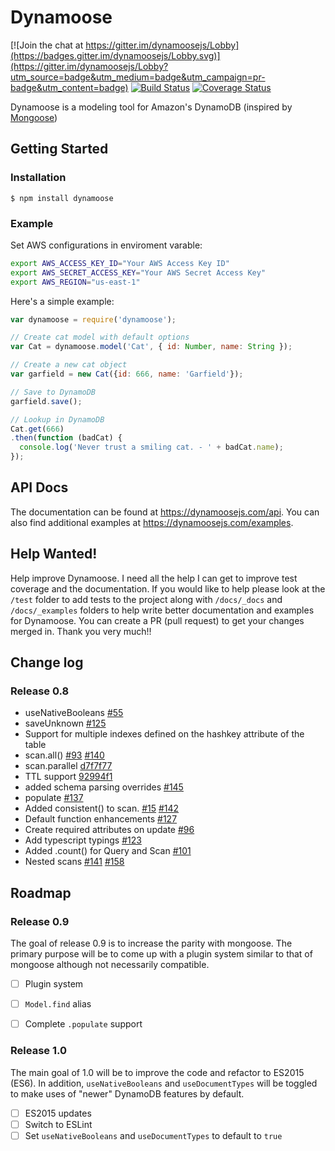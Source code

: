 # Dynamoose

[![Join the chat at https://gitter.im/dynamoosejs/Lobby](https://badges.gitter.im/dynamoosejs/Lobby.svg)](https://gitter.im/dynamoosejs/Lobby?utm_source=badge&utm_medium=badge&utm_campaign=pr-badge&utm_content=badge) [![Build Status](https://travis-ci.org/automategreen/dynamoose.svg)](https://travis-ci.org/automategreen/dynamoose) [![Coverage Status](https://coveralls.io/repos/github/automategreen/dynamoose/badge.svg?branch=master)](https://coveralls.io/github/automategreen/dynamoose?branch=master)

Dynamoose is a modeling tool for Amazon's DynamoDB (inspired by [Mongoose](http://mongoosejs.com/))


## Getting Started

### Installation

    $ npm install dynamoose

### Example

Set AWS configurations in enviroment varable:

```sh
export AWS_ACCESS_KEY_ID="Your AWS Access Key ID"
export AWS_SECRET_ACCESS_KEY="Your AWS Secret Access Key"
export AWS_REGION="us-east-1"
```

Here's a simple example:

```js
var dynamoose = require('dynamoose');

// Create cat model with default options
var Cat = dynamoose.model('Cat', { id: Number, name: String });

// Create a new cat object
var garfield = new Cat({id: 666, name: 'Garfield'});

// Save to DynamoDB
garfield.save();

// Lookup in DynamoDB
Cat.get(666)
.then(function (badCat) {
  console.log('Never trust a smiling cat. - ' + badCat.name);
});
```

## API Docs

The documentation can be found at https://dynamoosejs.com/api. You can also find additional examples at https://dynamoosejs.com/examples.

## Help Wanted!

Help improve Dynamoose.  I need all the help I can get to improve test coverage and the documentation.  If you would like to help please look at the `/test` folder to add tests to the project along with `/docs/_docs` and `/docs/_examples` folders to help write better documentation and examples for Dynamoose.  You can create a PR (pull request) to get your changes merged in.  Thank you very much!!

## Change log

### Release 0.8

- useNativeBooleans [#55](//github.com/automategreen/dynamoose/issues/55)
- saveUnknown [#125](//github.com/automategreen/dynamoose/issues/125)
- Support for multiple indexes defined on the hashkey attribute of the table
- scan.all() [#93](//github.com/automategreen/dynamoose/issues/93) [#140](//github.com/automategreen/dynamoose/issues/140)
- scan.parallel [d7f7f77](//github.com/automategreen/dynamoose/commit/d7f7f77)
- TTL support [92994f1](//github.com/automategreen/dynamoose/commit/92994f1)
- added schema parsing overrides [#145](//github.com/automategreen/dynamoose/issues/145)
- populate [#137](//github.com/automategreen/dynamoose/issues/137)
- Added consistent() to scan.  [#15](//github.com/automategreen/dynamoose/issues/15) [#142](//github.com/automategreen/dynamoose/issues/142)
- Default function enhancements [#127](//github.com/automategreen/dynamoose/issues/127)
- Create required attributes on update [#96](//github.com/automategreen/dynamoose/issues/96)
- Add typescript typings [#123](//github.com/automategreen/dynamoose/issues/123)
- Added .count() for Query and Scan [#101](//github.com/automategreen/dynamoose/issues/101)
- Nested scans [#141](//github.com/automategreen/dynamoose/issues/141) [#158](//github.com/automategreen/dynamoose/issues/158)


## Roadmap

### Release 0.9

The goal of release 0.9 is to increase the parity with mongoose.  The primary purpose will be to come up with a plugin system similar to that of mongoose although not necessarily compatible.

- [ ] Plugin system
- [ ] `Model.find` alias
- [ ] Complete `.populate` support


### Release 1.0

The main goal of 1.0 will be to improve the code and refactor to ES2015 (ES6).  In addition, `useNativeBooleans` and `useDocumentTypes`  will be toggled to make uses of "newer" DynamoDB features by default.

- [ ] ES2015 updates
- [ ] Switch to ESLint
- [ ] Set `useNativeBooleans` and `useDocumentTypes` to default to `true`
